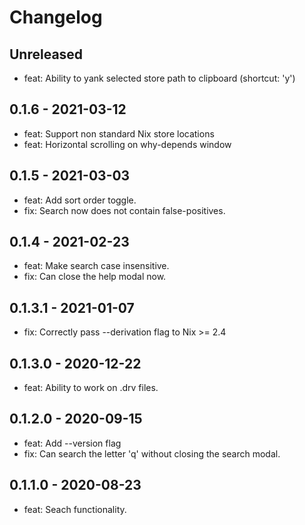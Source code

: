 # Changelog

## Unreleased

* feat: Ability to yank selected store path to clipboard (shortcut: 'y')

## 0.1.6 - 2021-03-12

* feat: Support non standard Nix store locations
* feat: Horizontal scrolling on why-depends window

## 0.1.5 - 2021-03-03

* feat: Add sort order toggle.
* fix: Search now does not contain false-positives.

## 0.1.4 - 2021-02-23

* feat: Make search case insensitive.
* fix: Can close the help modal now.

## 0.1.3.1 - 2021-01-07

* fix: Correctly pass --derivation flag to Nix >= 2.4

## 0.1.3.0 - 2020-12-22

* feat: Ability to work on .drv files.

## 0.1.2.0 - 2020-09-15

* feat: Add --version flag
* fix: Can search the letter 'q' without closing the search modal.

## 0.1.1.0 - 2020-08-23

* feat: Seach functionality.
